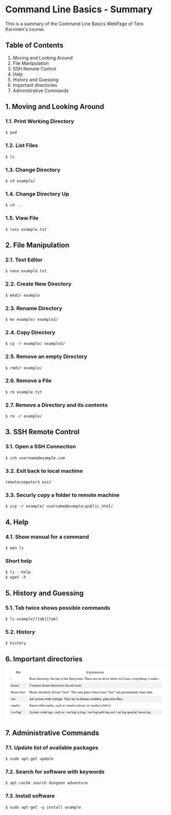 # Command Line Basics - Summary

This is a summary of the Command Line Basics WebPage of Tero Karvinen's course.

## Table of Contents
1. Moving and Looking Around
2. File Manipulation
3. SSH Remote Control
4. Help
5. History and Guessing
6. Important directories
7. Administrative Commands

## 1. Moving and Looking Around

### 1.1. Print Working Directory
```console
$ pwd
```
### 1.2. List Files
```console
$ ls
```
### 1.3. Change Directory
```console
$ cd example/
```
### 1.4. Change Directory Up
```console
$ cd ..
```
### 1.5. View File
```console
$ less example.txt
```

## 2. File Manipulation

### 2.1. Text Editor
```console
$ nano example.txt
```
### 2.2. Create New Directory
```console
$ mkdir example
```
### 2.3. Rename Directory
```console
$ mv example/ example2/
```
### 2.4. Copy Directory
```console
$ cp -r example/ example2/
```
### 2.5. Remove an empty Directory
```console
$ rmdir example/
```
### 2.6. Remove a File
```console
$ rm example.txt
```
### 2.7. Remove a Directory and its contents
```console
$ rm -r example/
```

## 3. SSH Remote Control

### 3.1. Open a SSH Connection
```console
$ ssh username@example.com
```
### 3.2. Exit back to local machine
```console
remotecomputer$ exit
```
### 3.3. Securly copy a folder to remote machine
```console
$ scp -r example/ username@example:public_html/
```

## 4. Help

### 4.1. Show manual for a command
```console
$ man ls
```
### Short help
```console
$ ls --help
$ wget -h
```

## 5. History and Guessing

### 5.1. Tab twice shows possible commands
```console
$ ls example/[tab][tab]
```
### 5.2. History
```console
$ history
```

## 6. Important directories

![Important directories](Important_directories.png)

## 7. Administrative Commands

### 7.1. Update list of available packages
```console
$ sudo apt-get update
```
### 7.2. Search for software with keywords
```console
$ apt-cache search dungeon adventure
```
### 7.3. Install software
```console
$ sudo apt-get -y install example
```